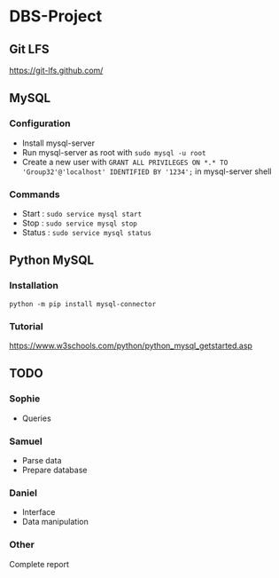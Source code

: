 # DBS-Project

## Git LFS
https://git-lfs.github.com/

## MySQL
### Configuration
- Install mysql-server
- Run mysql-server as root with `sudo mysql -u root`
- Create a new user with `GRANT ALL PRIVILEGES ON *.* TO 'Group32'@'localhost' IDENTIFIED BY '1234';` in mysql-server shell

### Commands
- Start : `sudo service mysql start`
- Stop : `sudo service mysql stop`
- Status : `sudo service mysql status`

## Python MySQL
### Installation
`python -m pip install mysql-connector`

### Tutorial
https://www.w3schools.com/python/python_mysql_getstarted.asp

## TODO

### Sophie
- Queries

### Samuel
- Parse data
- Prepare database

### Daniel
- Interface
- Data manipulation

### Other
Complete report
